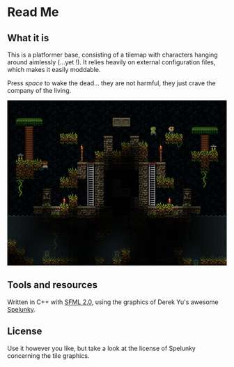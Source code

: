 Read Me
=======

What it is
----------

This is a platformer base, consisting of a tilemap with characters hanging around aimlessly (...yet !).
It relies heavily on external configuration files, which makes it easily moddable.

Press *space* to wake the dead... they are not harmful, they just crave the company of the living.

![Screenshot of the game][screenshot]

Tools and resources
-------------------

Written in C++ with [SFML 2.0](http://www.sfml-dev.org/), using the graphics of Derek Yu's awesome [Spelunky](http://spelunkyworld.com/original.html).


License
-------

Use it however you like, but take a look at the license of Spelunky concerning the tile graphics.



[screenshot]: https://github.com/hu9o/gametest/raw/master/screenshot.png "* Bwaargh frieeeend ! *"
